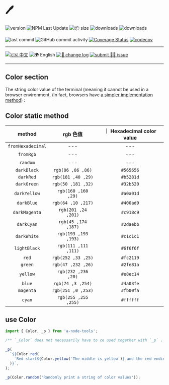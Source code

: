# 🖊️

![version](<https://img.shields.io/npm/v/color-pen.svg?logo=npm&logoColor=rgb(0,0,0)&label=version&labelColor=rgb(73,73,228)&color=rgb(0,0,0)>) ![NPM Last Update](<https://img.shields.io/npm/last-update/color-pen?logo=npm&labelColor=rgb(255,36,63)&color=rgb(0,0,0)>) ![📦 size](<https://img.shields.io/bundlephobia/minzip/color-pen.svg?logo=npm&labelColor=rgb(201,158,140)&color=rgb(0,0,0)>) ![downloads](<https://img.shields.io/npm/dm/color-pen.svg?logo=npm&logoColor=rgb(0,0,0)&labelColor=rgb(194,112,210)&color=rgb(0,0,0)>) ![downloads](<https://img.shields.io/npm/dt/color-pen.svg?logo=npm&labelColor=rgb(107,187,124)&color=rgb(0,0,0)>)

![last commit](<https://img.shields.io/github/last-commit/earthnutDev/color-pen.svg?logo=github&logoColor=rgb(0,0,0)&labelColor=rgb(255,165,0)&color=rgb(0,0,0)>) ![GitHub commit activity](<https://img.shields.io/github/commit-activity/y/earthnutDev/color-pen.svg?logo=github&labelColor=rgb(128,0,128)&color=rgb(0,0,0)>) [![Coverage Status](https://coveralls.io/repos/github/earthnutDev/color-pen/badge.svg?branch=main)](https://coveralls.io/github/earthnutDev/color-pen?branch=main) [![codecov](https://codecov.io/gh/earthnutDev/color-pen/branch/main/graph/badge.svg)](https://codecov.io/gh/earthnutDev/color-pen)

---

[![🇨🇳 中文](<https://img.shields.io/badge/🇨🇳-中_%20_文-rgb(0,0,0)>)](https://github.com/earthnutDev/color-pen/blob/main/README-zh.md) ![🌍 English](<https://img.shields.io/badge/🌍-English-rgb(0,0,0)?style=social>) [![👀 change log](<https://img.shields.io/badge/👀-change_%20_log-rgb(0,125,206)?logo=github>)](https://github.com/earthnutDev/color-pen/blob/main/CHANGELOG-en.md) [![submit 🙋‍♂️ issue](<https://img.shields.io/badge/☣️-submit_%20_issue-rgb(255,0,63)?logo=github>)](https://github.com/earthnutDev/color-pen/issues)

---

## Color section

The string color value of the terminal (meaning it cannot be used in a browser environment, (in fact, browsers have [a simpler implementation method](https://developer.mozilla.org/zh-CN/docs/Web/API/console)) :

## Color static method

|      method       |       rgb 色值       | ｜ Hexadecimal color value |
| :---------------: | :------------------: | :------------------------: |
| `fromHexadecimal` |         ---          |            ---             |
|     `fromRgb`     |         ---          |            ---             |
|     `random`      |         ---          |            ---             |
|    `darkBlack`    |  `rgb(86 ,86 ,86)`   |         `#565656`          |
|     `darkRed`     |  `rgb(181 ,40 ,29)`  |         `#b5281d`          |
|    `darkGreen`    |  `rgb(50 ,181 ,32)`  |         `#32b520`          |
|   `darkYellow`    | `rgb(160 ,160 ,29)`  |         `#a0a01d`          |
|    `darkBlue`     |  `rgb(64 ,10 ,217)`  |         `#400ad9`          |
|   `darkMagenta`   | `rgb(201 ,24 ,201)`  |         `#c918c9`          |
|    `darkCyan`     | `rgb(45 ,174 ,187)`  |         `#2daebb`          |
|    `darkWhite`    | `rgb(193 ,193 ,193)` |         `#c1c1c1`          |
|   `lightBlack`    | `rgb(111 ,111 ,111)` |         `#6f6f6f`          |
|       `red`       |  `rgb(252 ,33 ,25)`  |         `#fc2119`          |
|      `green`      |  `rgb(47 ,232 ,26)`  |         `#2fe81a`          |
|     `yellow`      | `rgb(232 ,236 ,20)`  |         `#e8ec14`          |
|      `blue`       |  `rgb(74 ,3 ,254)`   |         `#4a03fe`          |
|     `magenta`     |  `rgb(251 ,0 ,253)`  |         `#fb00fa`          |
|      `cyan`       | `rgb(255 ,255 ,255)` |         `#ffffff`          |

## use Color

```ts
import { Color, _p } from 'a-node-tools';

/** `_Color` does not necessarily have to ce used together with `_p` ，`_p` is just the encapsulation of `process.stdout.write` */

_p(
  `${Color.red(
    `Red start${Color.yellow('The middle is yellow')} and the red ending`,
  )}`,
);

_p(Color.random('Randomly print a string of color values'));
```
